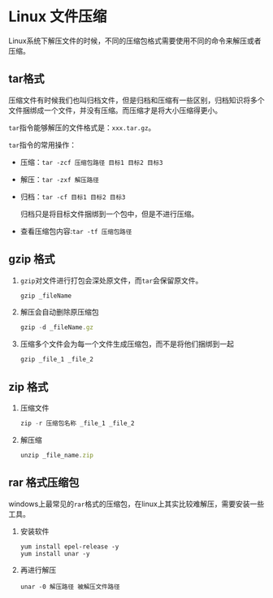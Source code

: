 # Linux 文件压缩

Linux系统下解压文件的时候，不同的压缩包格式需要使用不同的命令来解压或者压缩。

## tar格式

压缩文件有时候我们也叫归档文件，但是归档和压缩有一些区别，归档知识将多个文件捆绑成一个文件，并没有压缩。而压缩才是将大小压缩得更小。

`tar`指令能够解压的文件格式是：`xxx.tar.gz`。

`tar`指令的常用操作：

+ 压缩：`tar -zcf 压缩包路径 目标1 目标2 目标3`

+ 解压：`tar -zxf 解压路径`

+ 归档：`tar -cf 目标1 目标2 目标3`

  归档只是将目标文件捆绑到一个包中，但是不进行压缩。

+ 查看压缩包内容:`tar -tf 压缩包路径`

## gzip 格式

1. `gzip`对文件进行打包会深处原文件，而`tar`会保留原文件。

   ```typescript
   gzip _fileName
   ```

2. 解压会自动删除原压缩包

   ```typescript
   gzip -d _fileName.gz
   ```

3. 压缩多个文件会为每一个文件生成压缩包，而不是将他们捆绑到一起

   ```typescript
   gzip _file_1 _file_2
   ```

## zip 格式

1. 压缩文件

   ```typescript
   zip -r 压缩包名称 _file_1 _file_2
   ```

2. 解压缩

   ```typescript
   unzip _file_name.zip
   ```

## rar 格式压缩包

windows上最常见的`rar`格式的压缩包，在linux上其实比较难解压，需要安装一些工具。

1. 安装软件

   ```
   yum install epel-release -y
   yum install unar -y
   ```

2. 再进行解压

   ```
   unar -0 解压路径 被解压文件路径
   ```

   
